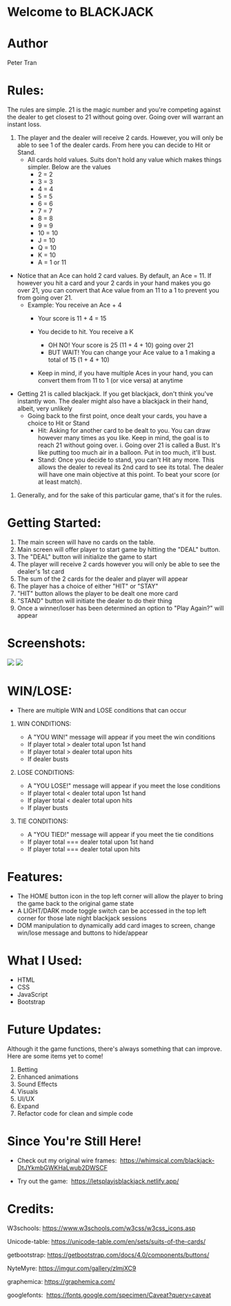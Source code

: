 # Welcome to BLACKJACK

# Author
Peter Tran
# Rules:

  The rules are simple. 21 is the magic number and you're competing against the dealer to get closest to 21 without going over. Going over will warrant an instant loss.

  1. The player and the dealer will receive 2 cards. However, you will only be able to see 1 of the dealer cards. From here you can decide to Hit or Stand.
     - All cards hold values. Suits don't hold any value which makes things simpler. Below are the values
         - 2 = 2
         - 3 = 3
         - 4 = 4
         - 5 = 5
         - 6 = 6
         - 7 = 7
         - 8 = 8
         - 9 = 9
         - 10 = 10
         - J = 10
         - Q = 10
         - K = 10
         - A = 1 or 11 
   - Notice that an Ace can hold 2 card values.  By default, an Ace = 11. If however you hit a card and your 2 cards in your hand makes you go over 21, you can convert that Ace value from an 11 to a 1 to prevent you from going over 21. 
     - Example: You receive an Ace + 4
          - Your score is 11 + 4 = 15

          - You decide to hit. You receive a K
              - OH NO! Your score is 25 (11 + 4 + 10) going over 21
              - BUT WAIT! You can change your Ace value to a 1 making a total of 15 (1 + 4 + 10)
        - Keep in mind, if you have multiple Aces in your hand, you can convert them from 11 to 1 (or vice versa) at anytime
- Getting 21 is called blackjack. If you get blackjack, don't think you've instantly won. The dealer might also have a blackjack in their hand, albeit, very unlikely
    -  Going back to the first point, once dealt your cards, you have a choice to Hit or Stand
       - Hit: Asking for another card to be dealt to you. You can draw however many times as you like. Keep in mind, the goal is to reach 21 without going over. 
          i. Going over 21 is called a Bust. It's like putting too much air in a balloon. Put in too much, it'll bust. 
       - Stand: Once you decide to stand, you can't Hit any more. This allows the dealer to reveal its 2nd card to see its total. The dealer will have one main objective at this point. To beat your score (or at least match). 
1. Generally, and for the sake of this particular game, that's it for the rules. 


# Getting Started: 
  1. The main screen will have no cards on the table.
  2. Main screen will offer player to start game by hitting the "DEAL" button. 
  3. The "DEAL" button will initialize the game to start
  4. The player will receive 2 cards however you will only be able to see the dealer's 1st card
  5. The sum of the 2 cards for the dealer and player will appear 
  6. The player has a choice of either "HIT" or "STAY"
  7. "HIT" button allows the player to be dealt one more card
  8. "STAND" button will initiate the dealer to do their thing
  9. Once a winner/loser has been determined an option to "Play Again?" will appear

# Screenshots:
<img src="images/Game Play.png"> 
<img src="images/Dark Mode.png"> 

# WIN/LOSE:
- There are multiple WIN and LOSE conditions that can occur

1. WIN CONDITIONS:
   - A "YOU WIN!" message will appear if you meet the win conditions 
   - If player total > dealer total upon 1st hand
   - If player total > dealer total upon hits
   - If dealer busts

2. LOSE CONDITIONS:
   - A "YOU LOSE!" message will appear if you meet the lose conditions 
   - If player total < dealer total upon 1st hand
   - If player total < dealer total upon hits
   - If player busts

3. TIE CONDITIONS:
   - A "YOU TIED!" message will appear if you meet the tie conditions
   - If player total === dealer total upon 1st hand
   - If player total === dealer total upon hits

# Features:
- The HOME button icon in the top left corner will allow the player to bring the game back to the original game state
- A LIGHT/DARK mode toggle switch can be accessed in the top left corner for those late night blackjack sessions
- DOM manipulation to dynamically add card images to screen, change win/lose message and buttons to hide/appear

# What I Used:
- HTML
- CSS
- JavaScript
- Bootstrap

# Future Updates:
Although it the game functions, there's always something that can improve. Here are some items yet to come!
  1. Betting
  2. Enhanced animations
  3. Sound Effects
  4. Visuals
  5. UI/UX
  6. Expand
  7. Refactor code for clean and simple code


# Since You're Still Here!
- Check out my original wire frames:
<img src=""> https://whimsical.com/blackjack-DtJYkmbGWKHaLwub2DWSCF

- Try out the game:
<img src=""> https://letsplayjsblackjack.netlify.app/

# Credits:
W3schools:
<img src="">https://www.w3schools.com/w3css/w3css_icons.asp

Unicode-table:
<img src="">https://unicode-table.com/en/sets/suits-of-the-cards/

getbootstrap:
<img src="">https://getbootstrap.com/docs/4.0/components/buttons/

NyteMyre:
<img src="">https://imgur.com/gallery/zlmjXC9

graphemica:
<img src="">https://graphemica.com/

googlefonts:
<img src=""> https://fonts.google.com/specimen/Caveat?query=caveat